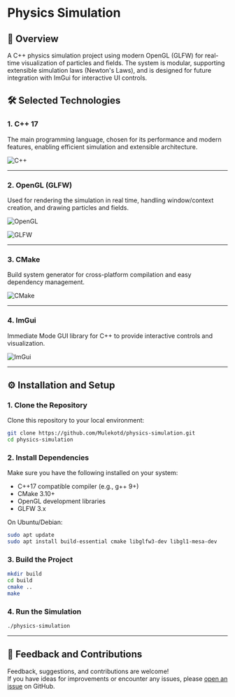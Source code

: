 # Physics Simulation

## 📌 Overview

A C++ physics simulation project using modern OpenGL (GLFW) for real-time visualization of particles and fields. The system is modular, supporting extensible simulation laws (Newton's Laws), and is designed for future integration with ImGui for interactive UI controls.

## 🛠️ Selected Technologies

### 1. C++ 17

The main programming language, chosen for its performance and modern features, enabling efficient simulation and extensible architecture.

![C++](https://upload.wikimedia.org/wikipedia/commons/1/18/ISO_C%2B%2B_Logo.svg)

---

### 2. OpenGL (GLFW)

Used for rendering the simulation in real time, handling window/context creation, and drawing particles and fields.

![OpenGL](https://opengl.org/img/opengl_logo.png)

![GLFW](https://cdn-b.saashub.com/images/app/service_logos/38/b48cc85cebb2/large.png?1553244024)

---

### 3. CMake

Build system generator for cross-platform compilation and easy dependency management.

![CMake](https://upload.wikimedia.org/wikipedia/commons/1/13/Cmake.svg)

---

### 4. ImGui

Immediate Mode GUI library for C++ to provide interactive controls and visualization.

![ImGui](https://blog.conan.io/assets/post_images/2019-06-26/conan-imgui-triangle-rotate-color.gif)

---

## ⚙️ Installation and Setup

### 1. Clone the Repository

Clone this repository to your local environment:

```bash
git clone https://github.com/Mulekotd/physics-simulation.git
cd physics-simulation
```

### 2. Install Dependencies

Make sure you have the following installed on your system:

- C++17 compatible compiler (e.g., g++ 9+)
- CMake 3.10+
- OpenGL development libraries
- GLFW 3.x

On Ubuntu/Debian:

```bash
sudo apt update
sudo apt install build-essential cmake libglfw3-dev libgl1-mesa-dev
```

### 3. Build the Project

```bash
mkdir build
cd build
cmake ..
make
```

### 4. Run the Simulation

```bash
./physics-simulation
```

---

## 🤝 Feedback and Contributions

Feedback, suggestions, and contributions are welcome!  
If you have ideas for improvements or encounter any issues, please [open an issue](https://github.com/Mulekotd/physics-simulation/issues) on GitHub.

